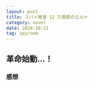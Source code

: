 ```yaml
---
layout: post
title: スパイ教室 12 万愚節のエルナ
category: novel
date: 2024-10-21
tag: spyroom
---
```


## 革命始動…！

### 感想

